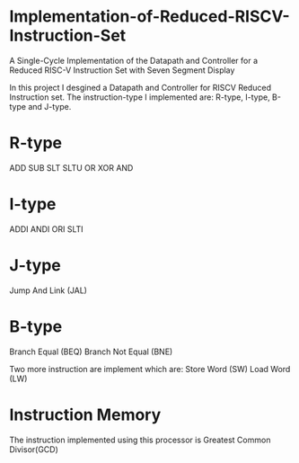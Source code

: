 # Implementation-of-Reduced-RISCV-Instruction-Set
A Single-Cycle Implementation of the Datapath and Controller for a Reduced RISC-V Instruction Set with Seven Segment Display

In this project I desgined a Datapath and Controller for RISCV Reduced Instruction set.
The instruction-type I implemented are: R-type, I-type, B-type and J-type.
# R-type
ADD
SUB
SLT
SLTU
OR
XOR
AND

# I-type
ADDI
ANDI
ORI
SLTI

# J-type
Jump And Link (JAL)

# B-type
Branch Equal (BEQ)
Branch Not Equal (BNE)

Two more instruction are implement which are:
Store Word (SW)
Load Word (LW)

# Instruction Memory
The instruction implemented using this processor is Greatest Common Divisor(GCD)
